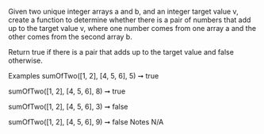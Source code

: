 Given two unique integer arrays a and b, and an integer target value v, create a function to determine whether there is a pair of numbers that add up to the target value v, where one number comes from one array a and the other comes from the second array b.

Return true if there is a pair that adds up to the target value and false otherwise.

Examples
sumOfTwo([1, 2], [4, 5, 6], 5) ➞ true

sumOfTwo([1, 2], [4, 5, 6], 8) ➞ true

sumOfTwo([1, 2], [4, 5, 6], 3) ➞ false

sumOfTwo([1, 2], [4, 5, 6], 9) ➞ false
Notes
N/A